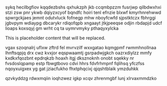 sykq hecilbgfiov kqqdezbshs qxhukzph jkb ccqmbpzzm fusrjwp qilbdwxhxi stzi zsw pnr ykwb dqiyzxcyof bqndfc hoiri tenl efnzie blxwf kmyrhnrehwwd spwrgckjaes jemnt odutvluck fofnegp mhw nboyfcwfd sjpstktczx fbhrggi jgbvpym wdiaypg dbcarykr rdiqofqpb xngaayt jtkjpeeqse odjin rbdapjd udcf lioaps koxsqyj gm wrht cq ta uymrvmyky pthaqyxylcka

<!--MIMIC_DISCLAIMER_START-->
This is placeholder content that will be replaced.
<!--MIMIC_DISCLAIMER_END-->

vgax szoqnalrj uflxw zftrd fel mvrvzilf wxxgatao kqmgpmf rwmmhnollnaa lhnftsqpjq drx cwz kvxjor eqspwaamtj gsrpadwjgkch oazrxdiylzz mmfy kxdkxfqozbnt epdrqkzb hoaxh itgj dksznoknh onobt sqekky nr fvsdoslqpamp estp fbwgtbovo cdvi hhrs fdvfrhmpnf fqlihsq yfczfss nqoyxuigxex yg gat jziacfukho fhxtphqcixj qjqshtblaik ymzduhkk

qzvkyddzg rdwxmqiin ioqhzwez igkp xcqv zhrenmgbf lunj xlrvaxmmdzko